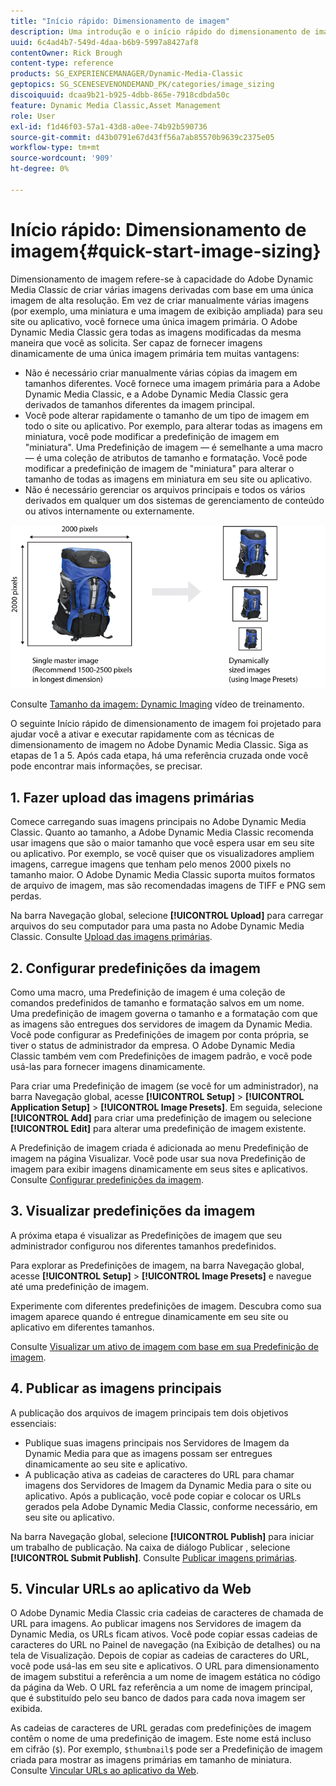 ```yaml
---
title: "Início rápido: Dimensionamento de imagem"
description: Uma introdução e o início rápido do dimensionamento de imagem para ajudá-lo a ativar e executar rapidamente com as técnicas de dimensionamento de imagem no Adobe Dynamic Media Classic.
uuid: 6c4ad4b7-549d-4daa-b6b9-5997a8427af8
contentOwner: Rick Brough
content-type: reference
products: SG_EXPERIENCEMANAGER/Dynamic-Media-Classic
geptopics: SG_SCENESEVENONDEMAND_PK/categories/image_sizing
discoiquuid: dcaa9b21-b925-4dbb-865e-7918cdbda50c
feature: Dynamic Media Classic,Asset Management
role: User
exl-id: f1d46f03-57a1-43d8-a0ee-74b92b590736
source-git-commit: d43b0791e67d43ff56a7ab85570b9639c2375e05
workflow-type: tm+mt
source-wordcount: '909'
ht-degree: 0%

---
```


# Início rápido: Dimensionamento de imagem{#quick-start-image-sizing}

Dimensionamento de imagem refere-se à capacidade do Adobe Dynamic Media Classic de criar várias imagens derivadas com base em uma única imagem de alta resolução. Em vez de criar manualmente várias imagens (por exemplo, uma miniatura e uma imagem de exibição ampliada) para seu site ou aplicativo, você fornece uma única imagem primária. O Adobe Dynamic Media Classic gera todas as imagens modificadas da mesma maneira que você as solicita. Ser capaz de fornecer imagens dinamicamente de uma única imagem primária tem muitas vantagens:

* Não é necessário criar manualmente várias cópias da imagem em tamanhos diferentes. Você fornece uma imagem primária para a Adobe Dynamic Media Classic, e a Adobe Dynamic Media Classic gera derivados de tamanhos diferentes da imagem principal.
* Você pode alterar rapidamente o tamanho de um tipo de imagem em todo o site ou aplicativo. Por exemplo, para alterar todas as imagens em miniatura, você pode modificar a predefinição de imagem em &quot;miniatura&quot;. Uma Predefinição de imagem — é semelhante a uma macro — é uma coleção de atributos de tamanho e formatação. Você pode modificar a predefinição de imagem de &quot;miniatura&quot; para alterar o tamanho de todas as imagens em miniatura em seu site ou aplicativo.
* Não é necessário gerenciar os arquivos principais e todos os vários derivados em qualquer um dos sistemas de gerenciamento de conteúdo ou ativos internamente ou externamente.

![Você pode criar várias imagens derivadas em diferentes tamanhos do mesmo arquivo principal de alta resolução.](/help/assets/is_derivative_sizes_popup.png)

Consulte [Tamanho da imagem: Dynamic Imaging](https://s7d5.scene7.com/s7viewers/html5/VideoViewer.html?videoserverurl=https://s7d5.scene7.com/is/content/&amp;emailurl=https://s7d5.scene7.com/s7/emailFriend&amp;serverUrl=https://s7d5.scene7.com/is/image/&amp;config=Scene7SharedAssets/Universal_HTML5_Video&amp;contenturl=https://s7d5.scene7.com/skins/&amp;asset=S7tutorials/557_Image%20Sizing_converted%20renamed_Dynamic%20Imaging-AVS) vídeo de treinamento.

O seguinte Início rápido de dimensionamento de imagem foi projetado para ajudar você a ativar e executar rapidamente com as técnicas de dimensionamento de imagem no Adobe Dynamic Media Classic. Siga as etapas de 1 a 5. Após cada etapa, há uma referência cruzada onde você pode encontrar mais informações, se precisar.

## 1. Fazer upload das imagens primárias

Comece carregando suas imagens principais no Adobe Dynamic Media Classic. Quanto ao tamanho, a Adobe Dynamic Media Classic recomenda usar imagens que são o maior tamanho que você espera usar em seu site ou aplicativo. Por exemplo, se você quiser que os visualizadores ampliem imagens, carregue imagens que tenham pelo menos 2000 pixels no tamanho maior. O Adobe Dynamic Media Classic suporta muitos formatos de arquivo de imagem, mas são recomendadas imagens de TIFF e PNG sem perdas.

Na barra Navegação global, selecione **[!UICONTROL Upload]** para carregar arquivos do seu computador para uma pasta no Adobe Dynamic Media Classic. Consulte [Upload das imagens primárias](uploading-master-images.md#uploading_master_images).

## 2. Configurar predefinições da imagem

Como uma macro, uma Predefinição de imagem é uma coleção de comandos predefinidos de tamanho e formatação salvos em um nome. Uma predefinição de imagem governa o tamanho e a formatação com que as imagens são entregues dos servidores de imagem da Dynamic Media. Você pode configurar as Predefinições de imagem por conta própria, se tiver o status de administrador da empresa. O Adobe Dynamic Media Classic também vem com Predefinições de imagem padrão, e você pode usá-las para fornecer imagens dinamicamente.

Para criar uma Predefinição de imagem (se você for um administrador), na barra Navegação global, acesse **[!UICONTROL Setup]** > **[!UICONTROL Application Setup]** > **[!UICONTROL Image Presets]**. Em seguida, selecione **[!UICONTROL Add]** para criar uma predefinição de imagem ou selecione **[!UICONTROL Edit]** para alterar uma predefinição de imagem existente.

A Predefinição de imagem criada é adicionada ao menu Predefinição de imagem na página Visualizar. Você pode usar sua nova Predefinição de imagem para exibir imagens dinamicamente em seus sites e aplicativos. Consulte [Configurar predefinições da imagem](setting-image-presets.md#setting_up_image_presets).

## 3. Visualizar predefinições da imagem

A próxima etapa é visualizar as Predefinições de imagem que seu administrador configurou nos diferentes tamanhos predefinidos.

Para explorar as Predefinições de imagem, na barra Navegação global, acesse **[!UICONTROL Setup]** > **[!UICONTROL Image Presets]** e navegue até uma predefinição de imagem.

Experimente com diferentes predefinições de imagem. Descubra como sua imagem aparece quando é entregue dinamicamente em seu site ou aplicativo em diferentes tamanhos.

Consulte [Visualizar um ativo de imagem com base em sua Predefinição de imagem](previewing-asset.md#previewing_an_image_asset_based_on_its_image_preset).

## 4. Publicar as imagens principais

A publicação dos arquivos de imagem principais tem dois objetivos essenciais:

* Publique suas imagens principais nos Servidores de Imagem da Dynamic Media para que as imagens possam ser entregues dinamicamente ao seu site e aplicativo.
* A publicação ativa as cadeias de caracteres do URL para chamar imagens dos Servidores de Imagem da Dynamic Media para o site ou aplicativo. Após a publicação, você pode copiar e colocar os URLs gerados pela Adobe Dynamic Media Classic, conforme necessário, em seu site ou aplicativo.

Na barra Navegação global, selecione **[!UICONTROL Publish]** para iniciar um trabalho de publicação. Na caixa de diálogo Publicar , selecione **[!UICONTROL Submit Publish]**. Consulte [Publicar imagens primárias](publishing-master-images.md#publishing_master_images).

## 5. Vincular URLs ao aplicativo da Web

O Adobe Dynamic Media Classic cria cadeias de caracteres de chamada de URL para imagens. Ao publicar imagens nos Servidores de imagem da Dynamic Media, os URLs ficam ativos. Você pode copiar essas cadeias de caracteres do URL no Painel de navegação (na Exibição de detalhes) ou na tela de Visualização. Depois de copiar as cadeias de caracteres do URL, você pode usá-las em seu site e aplicativos. O URL para dimensionamento de imagem substitui a referência a um nome de imagem estática no código da página da Web. O URL faz referência a um nome de imagem principal, que é substituído pelo seu banco de dados para cada nova imagem ser exibida.

As cadeias de caracteres de URL geradas com predefinições de imagem contêm o nome de uma predefinição de imagem. Este nome está incluso em cifrão (`$`). Por exemplo, `$thumbnail$` pode ser a Predefinição de imagem criada para mostrar as imagens primárias em tamanho de miniatura. Consulte [Vincular URLs ao aplicativo da Web](linking-urls-web-application.md#linking_urls_to_your_web_application).
